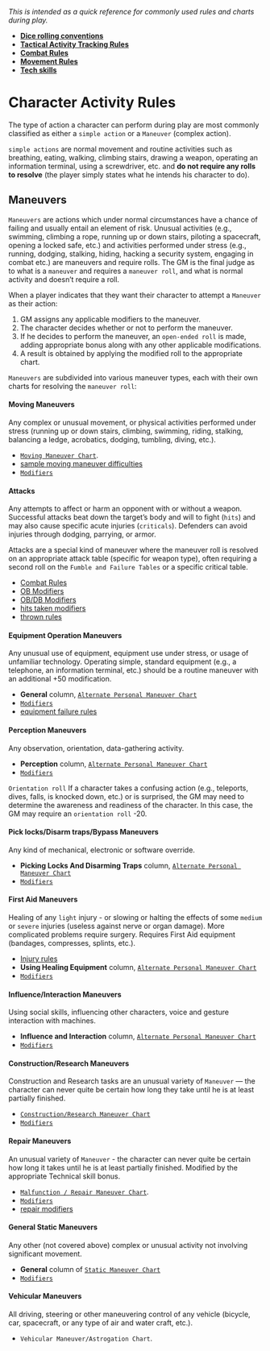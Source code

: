 *This is intended as a quick reference for commonly used rules and charts during play.*

- [**Dice rolling conventions**](dice-rolling-conventions.md)
- [**Tactical Activity Tracking Rules**](tactical-activity-tracking.md)
- [**Combat Rules**](combat-rules.md)
- [**Movement Rules**](movement-rules.md)
- [**Tech skills**](skills.md)

# Character Activity Rules

The type of action a character can perform during play are most commonly classified as either a `simple action` or a `Maneuver` (complex action).

`simple actions` are normal movement and routine activities such as breathing, eating, walking, climbing stairs, drawing a weapon, operating an information terminal, using a screwdriver, etc. and **do not require any rolls to resolve** (the player simply states what he intends his character to do).

## Maneuvers
`Maneuvers` are actions which under normal circumstances have a chance of failing and usually entail an element of risk.
Unusual activities (e.g., swimming, climbing a rope, running up or down stairs, piloting a spacecraft, opening a locked safe, etc.) and activities performed under stress (e.g., running, dodging, stalking, hiding, hacking a security system, engaging in combat etc.) are maneuvers and require rolls. The GM is the final judge as to what is a `maneuver` and requires a `maneuver roll`, and what is normal activity and doesn’t require a roll.

When a player indicates that they want their character to attempt a `Maneuver` as their action:
1. GM assigns any applicable modifiers to the maneuver.
2. The character decides whether or not to perform the maneuver.
3. If he decides to perform the maneuver, an `open-ended roll` is made, adding appropriate bonus along with any other applicable modifications.
4. A result is obtained by applying the modified roll to the appropriate chart.

`Maneuvers` are subdivided into various maneuver types, each with their own charts for resolving the `maneuver roll`:

#### Moving Maneuvers
Any complex or unusual movement, or physical activities performed under stress (running up or down stairs, climbing, swimming, riding, stalking, balancing a ledge, acrobatics, dodging, tumbling, diving, etc.).

- [`Moving Maneuver Chart`](https://drive.google.com/open?id=1QmrjA1JVhHZZNdUClJAn7gEoVgSD8BvJ).
- [sample moving maneuver difficulties](moving-maneuver-difficulties.md)
- [`Modifiers`](https://skippern.github.io/iRoleMaster.help/Contents/Resources/shared/T/RMSR_T-4.2.png)

#### Attacks
Any attempts to affect or harm an opponent with or without a weapon. 
Successful attacks beat down the target’s body and will to fight (`hits`) and may also cause specific acute injuries (`criticals`). Defenders can avoid injuries through dodging, parrying, or armor.

Attacks are a special kind of maneuver where the maneuver roll is resolved on an appropriate attack table (specific for weapon type), often requiring a second roll on the `Fumble and Failure Tables` or a specific critical table.
- [Combat Rules](combat-rules.md)
- [OB Modifiers](https://drive.google.com/open?id=1N1pcykiytz4mn3xdQHRkSuJltK1QSXYE)
- [OB/DB Modifiers](ob-db-modifiers.md)
- [hits taken modifiers](https://drive.google.com/open?id=1tnytSikTJTY5FBkvswJ8UqsOrPB_taW_)
- [thrown rules](thrown-rules.md)

#### Equipment Operation Maneuvers
Any unusual use of equipment, equipment use under stress, or usage of unfamiliar technology.
Operating simple, standard equipment (e.g., a telephone, an information terminal, etc.) should be a routine maneuver with an additional +50 modification.
- **General** column, [`Alternate Personal Maneuver Chart`](https://drive.google.com/open?id=18acBn2E4YGCWU7FnnDhlgLs6DiDdeMaj)
- [`Modifiers`](https://drive.google.com/open?id=1tnytSikTJTY5FBkvswJ8UqsOrPB_taW_)
- [equipment failure rules](equipment-failure-breakage.md)

#### Perception Maneuvers
Any observation, orientation, data-gathering activity.

- **Perception** column, [`Alternate Personal Maneuver Chart`](https://drive.google.com/open?id=18acBn2E4YGCWU7FnnDhlgLs6DiDdeMaj)
- [`Modifiers`](https://drive.google.com/open?id=1tnytSikTJTY5FBkvswJ8UqsOrPB_taW_)

`Orientation roll` If a character takes a confusing action (e.g., teleports, dives, falls, is knocked down, etc.) or is surprised, the GM may need to determine the awareness and readiness of the character. In this case, the GM may require an `orientation roll` -20.

#### Pick locks/Disarm traps/Bypass Maneuvers
Any kind of mechanical, electronic or software override.
- **Picking Locks And Disarming Traps** column, [`Alternate Personal Maneuver Chart`](https://drive.google.com/open?id=18acBn2E4YGCWU7FnnDhlgLs6DiDdeMaj)
- [`Modifiers`](https://drive.google.com/open?id=1tnytSikTJTY5FBkvswJ8UqsOrPB_taW_)

#### First Aid Maneuvers
Healing of any `light` injury - or slowing or halting the effects of some `medium` or `severe` injuries (useless against nerve or organ damage). More complicated problems require surgery.
Requires First Aid equipment (bandages, compresses, splints, etc.).
- [Injury rules](injury-death-healing.md)
- **Using Healing Equipment** column, [`Alternate Personal Maneuver Chart`](https://drive.google.com/open?id=18acBn2E4YGCWU7FnnDhlgLs6DiDdeMaj)
- [`Modifiers`](https://drive.google.com/open?id=1tnytSikTJTY5FBkvswJ8UqsOrPB_taW_)

#### Influence/Interaction Maneuvers
Using social skills, influencing other characters, voice and gesture interaction with machines. 
- **Influence and Interaction** column, [`Alternate Personal Maneuver Chart`](https://drive.google.com/open?id=18acBn2E4YGCWU7FnnDhlgLs6DiDdeMaj)
- [`Modifiers`](https://drive.google.com/open?id=1tnytSikTJTY5FBkvswJ8UqsOrPB_taW_)

#### Construction/Research Maneuvers
Construction and Research tasks are an unusual variety of `Maneuver` — the character can never quite be certain how long they take until he is at least partially finished.
- [`Construction/Research Maneuver Chart`](https://drive.google.com/open?id=1MlE0rmM9USBmwVmXokUKCwwZzixDj0U_)
- [`Modifiers`](https://drive.google.com/open?id=1gz80stxpaNaAkewMxoWQ3wU38HOimD84)

#### Repair Maneuvers
An unusual variety of `Maneuver` - the character can never quite be certain how long it takes until he is at least partially finished.
Modified by the appropriate Technical skill bonus.
- [`Malfunction / Repair Maneuver Chart`](https://drive.google.com/open?id=18Vo4yWrWMYUSPOjC4sZEUapUlSwAleNp).
- [`Modifiers`](https://drive.google.com/open?id=1tnytSikTJTY5FBkvswJ8UqsOrPB_taW_)
- [repair modifiers](repair-modifiers.md)

#### General Static Maneuvers
Any other (not covered above) complex or unusual activity not involving significant movement.
- **General** column of [`Static Maneuver Chart`](https://drive.google.com/open?id=18acBn2E4YGCWU7FnnDhlgLs6DiDdeMaj)
- [`Modifiers`](https://drive.google.com/open?id=1tnytSikTJTY5FBkvswJ8UqsOrPB_taW_)

#### Vehicular Maneuvers
All driving, steering or other maneuvering control of any vehicle (bicycle, car, spacecraft, or any type of air and water craft, etc.).
- `Vehicular Maneuver/Astrogation Chart`.


